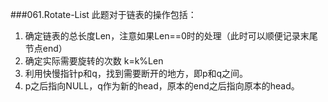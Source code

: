 ###061.Rotate-List
此题对于链表的操作包括：

1. 确定链表的总长度Len，注意如果Len==0时的处理（此时可以顺便记录末尾节点end）
2. 确定实际需要旋转的次数 k=k%Len  
3. 利用快慢指针p和q，找到需要断开的地方，即p和q之间。
4. p之后指向NULL，q作为新的head，原本的end之后指向原本的head。
